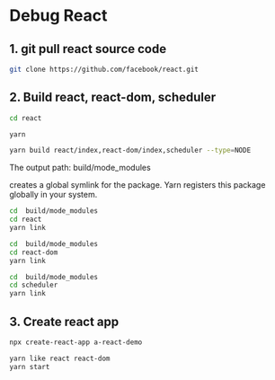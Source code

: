# Debug React

## 1. git pull react source code
```sh
git clone https://github.com/facebook/react.git
```
## 2. Build react, react-dom, scheduler
```sh
cd react 

yarn

yarn build react/index,react-dom/index,scheduler --type=NODE 
```
The output path: build/mode_modules

creates a global symlink for the package. Yarn registers this package globally in your system.
```sh
cd  build/mode_modules
cd react
yarn link

cd  build/mode_modules
cd react-dom
yarn link

cd  build/mode_modules
cd scheduler
yarn link

```
## 3. Create react app
```sh
npx create-react-app a-react-demo

yarn like react react-dom 
yarn start
```